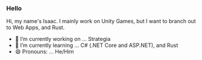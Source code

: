 ### Hello
Hi, my name's Isaac. I mainly work on Unity Games, but I want to branch out to Web Apps, and Rust. 

- 🔭 I’m currently working on ... Strategia
- 🌱 I’m currently learning ... C# (.NET Core and ASP.NET), and Rust
- 😄 Pronouns: ... He/Him

